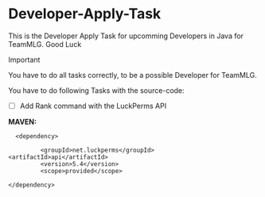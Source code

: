 # Developer-Apply-Task
This is the Developer Apply Task for upcomming Developers in Java for TeamMLG. Good Luck

> [!IMPORTANT]
> You have to do all tasks correctly, to be a possible Developer for TeamMLG.

You have to do following Tasks with the source-code:

- [ ] Add Rank command with the LuckPerms API


**MAVEN:**

```
  <dependency> 

         <groupId>net.luckperms</groupId>           <artifactId>api</artifactId>
         <version>5.4</version>
         <scope>provided</scope>

</dependency>
```
